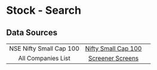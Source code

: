 # Stock - Search

## Data Sources
||||
|:-:|:-:|:-:|
|NSE Nifty Small Cap 100| [Nifty Small Cap 100](https://www1.nseindia.com/content/indices/ind_niftysmallcap100list.csv)||
|All Companies List| [Screener Screens](https://www.screener.in/screens/722948/all-companies-list/)||
